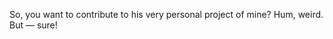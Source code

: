 So, you want to contribute to his very personal project of mine?
Hum, weird.
But&nbsp;&mdash;&nbsp;sure!
